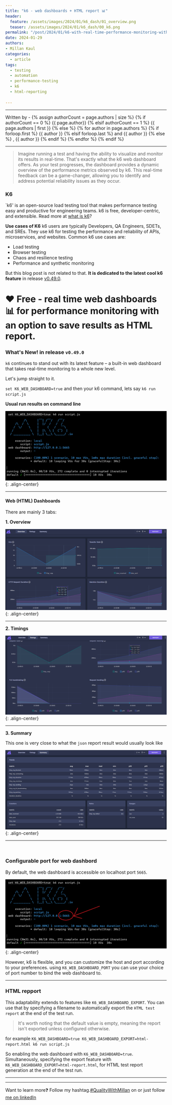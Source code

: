 ```yaml
---
title: "k6 - web dashboards + HTML report 📊"
header:
  feature: /assets/images/2024/01/k6_dash/01_overview.png
  teaser: /assets/images/2024/01/k6_dash/00_k6.png
permalink: "/post/2024/01/k6-with-real-time-performance-monitoring-with-web-dashboards.html"
date: 2024-01-29
authors:
- Millan Kaul
categories:
  - article
tags:
  - testing
  - automation
  - performance-testing
  - k6
  - html-reporting
  
---
```


<hr>
<p>
 Written by -
{% assign authorCount = page.authors | size %}
{% if authorCount == 0 %}
   {{ page.author}}
{% elsif authorCount == 1 %}
    {{ page.authors | first }}         
{% else %}
    {% for author in page.authors %}
        {% if forloop.first %}
            {{ author }}
        {% elsif forloop.last %}
            and {{ author }}
        {% else %}
            , {{ author }}
        {% endif %}
    {% endfor %}
{% endif %}
</p>

<hr>

> Imagine running a test and having the ability to visualize and monitor its results in real-time. That's exactly what the k6 web dashboard offers. As your test progresses, the dashboard provides a dynamic overview of the performance metrics observed by k6. This real-time feedback can be a game-changer, allowing you to identify and address potential reliability issues as they occur.

### K6

`k6' is an open-source load testing tool that makes performance testing easy and productive for engineering teams. k6 is free, developer-centric, and extensible. Read more at [what is k6](https://k6.io/docs/#what-is-k6)?

**Use cases of K6**
k6 users are typically Developers, QA Engineers, SDETs, and SREs. They use k6 for testing the performance and reliability of APIs, microservices, and websites. Common k6 use cases are:

- Load testing
- Browser testing
- Chaos and resilience testing
- Performance and synthetic monitoring

But this blog post is not related to that. **It is dedicated to the latest cool k6 feature** in release [v0.49.0](https://github.com/grafana/k6/releases/tag/v0.49.0). 

# ❤️ Free - real time web dashboards 📊 for performance monitoring with an option to save results as HTML report.


### What's New! in release `v0.49.0`

`k6` continues to stand out with its latest feature – a built-in web dashboard that takes real-time monitoring to a whole new level.

Let's jump straight to it.

`set K6_WEB_DASHBOARD=true` and then your k6 command, lets say `k6 run script.js` 

**Usual run results on command line**

!["Image showing port 5665 used as default for k6 web dashboards"](/assets/images/2024/01/k6_dash/tile.png){: .align-center}

-----

#### Web (HTML) Dashboards

There are mainly 3 tabs:

**1. Overview**

!["Image showing port 5665 used as default for k6 web dashboards"](/assets/images/2024/01/k6_dash/04_overview.png){: .align-center}

-----

**2. Timings**

!["Image showing port 5665 used as default for k6 web dashboards"](/assets/images/2024/01/k6_dash/04_Timings.png){: .align-center}

-----
**3. Summary**

This one is very close to what the `json` report result would usually look like

!["Image showing port 5665 used as default for k6 web dashboards"](/assets/images/2024/01/k6_dash/04_summary.png){: .align-center}

-----

<br /> 

### Configurable port for web dashbord

By default, the web dashboard is accessible on localhost port `5665`. 

!["Image showing port 5665 used as default for k6 web dashboards"](/assets/images/2024/01/k6_dash/01_port.png){: .align-center}

However, k6 is flexible, and you can customize the host and port according to your preferences. 
using `K6_WEB_DASHBOARD_PORT`	you can use your choice of port number to bind the web dashboard to.

-----


### HTML repport

This adaptability extends to features like `K6_WEB_DASHBOARD_EXPORT`. 
You can use that by specifying a filename to automatically export the `HTML test report` at the end of the test run.

> It's worth noting that the default value is empty, meaning the report isn't exported unless configured otherwise.

for example `K6_WEB_DASHBOARD=true K6_WEB_DASHBOARD_EXPORT=html-report.html k6 run script.js`

So enabling the web dashboard with `K6_WEB_DASHBOARD=true`. Simultaneously, specifying the export feature with `K6_WEB_DASHBOARD_EXPORT=html-report.html`, for HTML test report generation at the end of the test run.

-----




<hr>

Want to learn more❓ Follow my hashtag.[#QualityWithMillan](https://www.linkedin.com/feed/hashtag/?keywords=qualitywithmillan) on or just follow [me on linkedIn](https://www.linkedin.com/in/millankaul/)
